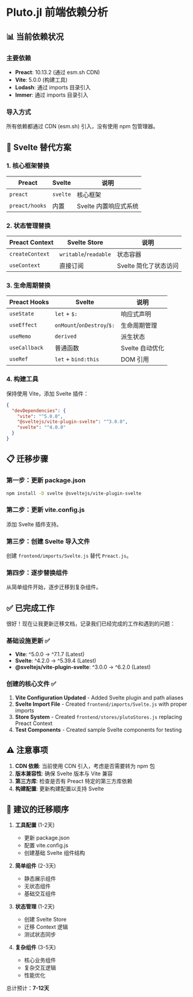 # Pluto.jl 前端依赖分析

## 📊 当前依赖状况

### 主要依赖
- **Preact**: 10.13.2 (通过 esm.sh CDN)
- **Vite**: 5.0.0 (构建工具)
- **Lodash**: 通过 imports 目录引入
- **Immer**: 通过 imports 目录引入

### 导入方式
所有依赖都通过 CDN (esm.sh) 引入，没有使用 npm 包管理器。

## 🔄 Svelte 替代方案

### 1. 核心框架替换
| Preact | Svelte | 说明 |
|--------|---------|------|
| `preact` | `svelte` | 核心框架 |
| `preact/hooks` | 内置 | Svelte 内置响应式系统 |

### 2. 状态管理替换
| Preact Context | Svelte Store | 说明 |
|----------------|--------------|------|
| `createContext` | `writable`/`readable` | 状态容器 |
| `useContext` | 直接订阅 | Svelte 简化了状态访问 |

### 3. 生命周期替换
| Preact Hooks | Svelte | 说明 |
|--------------|---------|------|
| `useState` | `let` + `$:` | 响应式声明 |
| `useEffect` | `onMount`/`onDestroy`/`$:` | 生命周期管理 |
| `useMemo` | `derived` | 派生状态 |
| `useCallback` | 普通函数 | Svelte 自动优化 |
| `useRef` | `let` + `bind:this` | DOM 引用 |

### 4. 构建工具
保持使用 Vite，添加 Svelte 插件：
```json
{
  "devDependencies": {
    "vite": "^5.0.0",
    "@sveltejs/vite-plugin-svelte": "^3.0.0",
    "svelte": "^4.0.0"
  }
}
```

## 📋 迁移步骤

### 第一步：更新 package.json
```bash
npm install -D svelte @sveltejs/vite-plugin-svelte
```

### 第二步：更新 vite.config.js
添加 Svelte 插件支持。

### 第三步：创建 Svelte 导入文件
创建 `frontend/imports/Svelte.js` 替代 `Preact.js`。

### 第四步：逐步替换组件
从简单组件开始，逐步迁移到复杂组件。

## ✅ 已完成工作

很好！现在让我更新迁移文档，记录我们已经完成的工作和遇到的问题：

### 基础设施更新 ✅
- **Vite**: ^5.0.0 → ^7.1.7 (Latest)
- **Svelte**: ^4.2.0 → ^5.39.4 (Latest) 
- **@sveltejs/vite-plugin-svelte**: ^3.0.0 → ^6.2.0 (Latest)

### 创建的核心文件 ✅
1. **Vite Configuration Updated** - Added Svelte plugin and path aliases
2. **Svelte Import File** - Created `frontend/imports/Svelte.js` with proper imports
3. **Store System** - Created `frontend/stores/plutoStores.js` replacing Preact Context
4. **Test Components** - Created sample Svelte components for testing

## ⚠️ 注意事项

1. **CDN 依赖**: 当前使用 CDN 引入，考虑是否需要转为 npm 包
2. **版本兼容性**: 确保 Svelte 版本与 Vite 兼容
3. **第三方库**: 检查是否有 Preact 特定的第三方库依赖
4. **构建配置**: 更新构建配置以支持 Svelte

## 🎯 建议的迁移顺序

1. **工具配置** (1-2天)
   - 更新 package.json
   - 配置 vite.config.js
   - 创建基础 Svelte 组件结构

2. **简单组件** (2-3天)
   - 静态展示组件
   - 无状态组件
   - 基础交互组件

3. **状态管理** (1-2天)
   - 创建 Svelte Store
   - 迁移 Context 逻辑
   - 测试状态同步

4. **复杂组件** (3-5天)
   - 核心业务组件
   - 复杂交互逻辑
   - 性能优化

总计预计：**7-12天**